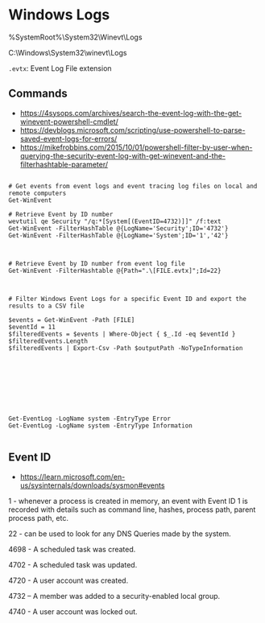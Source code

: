 # Windows Logs




%SystemRoot%\System32\Winevt\Logs

C:\Windows\System32\winevt\Logs


`.evtx`: Event Log File extension
















## Commands
- <https://4sysops.com/archives/search-the-event-log-with-the-get-winevent-powershell-cmdlet/>
- <https://devblogs.microsoft.com/scripting/use-powershell-to-parse-saved-event-logs-for-errors/>
- <https://mikefrobbins.com/2015/10/01/powershell-filter-by-user-when-querying-the-security-event-log-with-get-winevent-and-the-filterhashtable-parameter/>




```

# Get events from event logs and event tracing log files on local and remote computers
Get-WinEvent

# Retrieve Event by ID number
wevtutil qe Security "/q:*[System[(EventID=4732)]]" /f:text
Get-WinEvent -FilterHashTable @{LogName='Security';ID='4732'}
Get-WinEvent -FilterHashTable @{LogName='System';ID='1','42'}



# Retrieve Event by ID number from event log file
Get-WinEvent -FilterHashtable @{Path=".\[FILE.evtx]";Id=22}



# Filter Windows Event Logs for a specific Event ID and export the results to a CSV file

$events = Get-WinEvent -Path [FILE]
$eventId = 11
$filteredEvents = $events | Where-Object { $_.Id -eq $eventId }
$filteredEvents.Length
$filteredEvents | Export-Csv -Path $outputPath -NoTypeInformation









Get-EventLog -LogName system -EntryType Error
Get-EventLog -LogName system -EntryType Information


```

























## Event ID
- <https://learn.microsoft.com/en-us/sysinternals/downloads/sysmon#events>





1 - whenever a process is created in memory, an event with Event ID 1 is recorded with details such as command line, hashes, process path, parent process path, etc.


22 - can be used to look for any DNS Queries made by the system.


4698 - A scheduled task was created.

4702 - A scheduled task was updated.

4720 - A user account was created.

4732 – A member was added to a security-enabled local group.

4740 - A user account was locked out.
